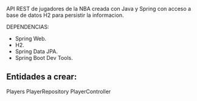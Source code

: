 API REST de jugadores de la NBA creada con Java y Spring con acceso a base de datos H2 para persistir la informacion.

DEPENDENCIAS:
 * Spring Web.
 * H2.
 * Spring Data JPA.
 * Spring Boot Dev Tools.

## Entidades a crear:
Players
PlayerRepository
PlayerController
